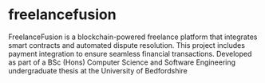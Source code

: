 # freelancefusion
FreelanceFusion is a blockchain-powered freelance platform that integrates smart contracts and automated dispute resolution. This project includes payment integration to ensure seamless financial transactions. Developed as part of a BSc (Hons) Computer Science and Software Engineering undergraduate thesis at the University of Bedfordshire 
